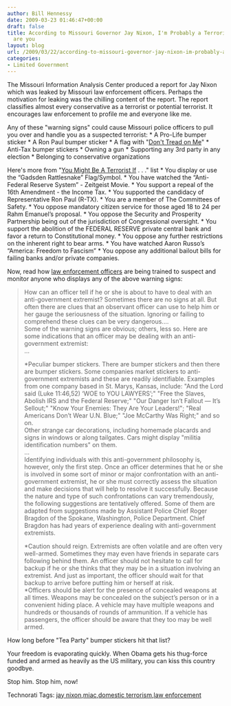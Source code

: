 ```yaml
---
author: Bill Hennessy
date: 2009-03-23 01:46:47+00:00
draft: false
title: According to Missouri Governor Jay Nixon, I'm Probably a Terrorist--and so
  are you
layout: blog
url: /2009/03/22/according-to-missouri-governor-jay-nixon-im-probably-a-terrorist-and-so-are-you/
categories:
- Limited Government
---
```


The Missouri Information Analysis Center produced a report for Jay Nixon which was leaked by Missouri law enforcement officers. Perhaps the motivation for leaking was the chilling content of the report. The report classifies almost every conservative as a terrorist or potential terrorist. It encourages law enforcement to profile me and everyone like me.

Any of these "warning signs" could cause Missouri police officers to pull you over and handle you as a suspected terrorist:   * A Pro-Life bumper sticker   * A Ron Paul bumper sticker   * A flag with "[Don't Tread on Me](https://smargus.com/2009/03/does-supporting-the-constitution-make-me-a-terrorist/)"   * Anti-Tax bumper stickers   * Owning a gun   * Supporting any 3rd party in any election   * Belonging to conservative organizations

Here's more from "[You Might Be A Terrorist If](https://smargus.com/2009/03/does-supporting-the-constitution-make-me-a-terrorist/) . . ." list   * You display or use the “Gadsden Rattlesnake” Flag/Symbol.   * You have watched the “Anti-Federal Reserve System” - Zeitgeist Movie.   * You support a repeal of the 16th Amendment - the Income Tax.   * You supported the candidacy of Representative Ron Paul (R-TX).   * You are a member of The Committees of Safety.   * You oppose mandatory citizen service for those aged 18 to 24 per Rahm Emanuel’s proposal.   * You oppose the Security and Prosperity Partnership being out of the jurisdiction of Congressional oversight.   * You support the abolition of the FEDERAL RESERVE private central bank and favor a return to Constitutional money.   * You oppose any further restrictions on the inherent right to bear arms.   * You have watched Aaron Russo’s “America: Freedom to Fascism”   * You oppose any additional bailout bills for failing banks and/or private companies.

Now, read how [law enforcement officers](https://delawarelibertarian.blogspot.com/2009/03/that-miac-report-on-militias-background.html) are being trained to suspect and monitor anyone who displays any of the above warning signs:

> How can an officer tell if he or she is about to have to deal with an anti-government extremist? Sometimes there are no signs at all. But often there are clues that an observant officer can use to help him or her gauge the seriousness of the situation. Ignoring or failing to comprehend these clues can be very dangerous....  
Some of the warning signs are obvious; others, less so. Here are some indications that an officer may be dealing with an anti-government extremist:  
... 
> 
> *Peculiar bumper stickers. There are bumper stickers and then there are bumper stickers. Some companies market stickers to anti-government extremists and these are readily identifiable. Examples from one company based in St. Marys, Kansas, include: "And the Lord said (Luke 11:46,52) ‘WOE to YOU LAWYERS’;" "Free the Slaves, Abolish IRS and the Federal Reserve;" "Our Danger Isn’t Fallout — It’s Sellout;" "Know Your Enemies: They Are Your Leaders!"; "Real Americans Don’t Wear U.N. Blue;" "Joe McCarthy Was Right;" and so on.  
Other strange car decorations, including homemade placards and signs in windows or along tailgates. Cars might display "militia identification numbers" on them.  
...  
Identifying individuals with this anti-government philosophy is, however, only the first step. Once an officer determines that he or she is involved in some sort of minor or major confrontation with an anti-government extremist, he or she must correctly assess the situation and make decisions that will help to resolve it successfully. Because the nature and type of such confrontations can vary tremendously, the following suggestions are tentatively offered. Some of them are adapted from suggestions made by Assistant Police Chief Roger Bragdon of the Spokane, Washington, Police Department. Chief Bragdon has had years of experience dealing with anti-government extremists.
> 
> *Caution should reign. Extremists are often volatile and are often very well-armed. Sometimes they may even have friends in separate cars following behind them. An officer should not hesitate to call for backup if he or she thinks that they may be in a situation involving an extremist. And just as important, the officer should wait for that backup to arrive before putting him or herself at risk.  
*Officers should be alert for the presence of concealed weapons at all times. Weapons may be concealed on the subject’s person or in a convenient hiding place. A vehicle may have multiple weapons and hundreds or thousands of rounds of ammunition. If a vehicle has passengers, the officer should be aware that they too may be well armed.
> 
> 

How long before "Tea Party" bumper stickers hit that list?

Your freedom is evaporating quickly. When Obama gets his thug-force funded and armed as heavily as the US military, you can kiss this country goodbye.

Stop him. Stop him, now!

Technorati Tags: [jay nixon](https://technorati.com/tags/jay%20nixon),[miac](https://technorati.com/tags/miac),[domestic terrorism](https://technorati.com/tags/domestic%20terrorism),[law enforcement](https://technorati.com/tags/law%20enforcement)
